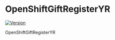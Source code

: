 # OpenShiftGiftRegisterYR

[![Version](https://img.shields.io/nuget/v/OpenShiftGiftRegisterYR.svg)](https://www.nuget.org/packages/OpenShiftGiftRegisterYR/)

OpenShiftGiftRegisterYR